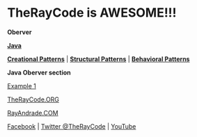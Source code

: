 # TheRayCode is AWESOME!!!

**Oberver**

**[Java](../README.md)** 

**[Creational Patterns](../Creational/README.md)** |  **[Structural Patterns](../Structural/README.md)** | **[Behavioral Patterns](../README.md)**

**Java Oberver section**

[Example 1](./O1/README.md)

[TheRayCode.ORG](https://www.TheRayCode.org)

[RayAndrade.COM](https://www.RayAndrade.com)

[Facebook](https://www.facebook.com/TheRayCode/) | [Twitter @TheRayCode](https://www.twitter.com/TheRayCode/) | [YouTube](https://www.youtube.com/AndradeRay/)
